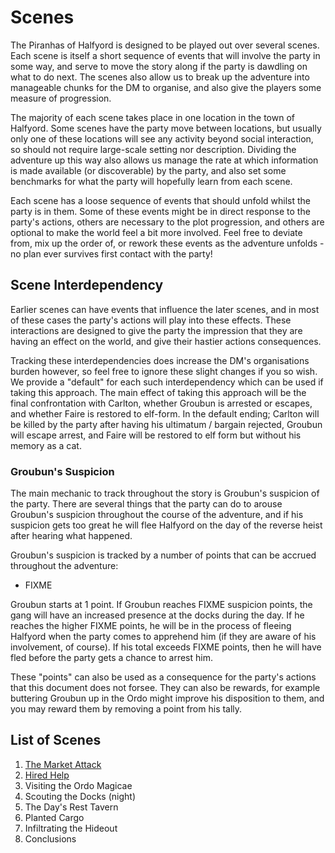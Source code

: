 # Scenes

The Piranhas of Halfyord is designed to be played out over several scenes.
Each scene is itself a short sequence of events that will involve the party in some way, and serve to move the story along if the party is dawdling on what to do next.
The scenes also allow us to break up the adventure into manageable chunks for the DM to organise, and also give the players some measure of progression.

The majority of each scene takes place in one location in the town of Halfyord.
Some scenes have the party move between locations, but usually only one of these locations will see any activity beyond social interaction, so should not require large-scale setting nor description.
Dividing the adventure up this way also allows us manage the rate at which information is made available (or discoverable) by the party, and also set some benchmarks for what the party will hopefully learn from each scene.

Each scene has a loose sequence of events that should unfold whilst the party is in them.
Some of these events might be in direct response to the party's actions, others are necessary to the plot progression, and others are optional to make the world feel a bit more involved.
Feel free to deviate from, mix up the order of, or rework these events as the adventure unfolds - no plan ever survives first contact with the party!

## Scene Interdependency

Earlier scenes can have events that influence the later scenes, and in most of these cases the party's actions will play into these effects.
These interactions are designed to give the party the impression that they are having an effect on the world, and give their hastier actions consequences.

Tracking these interdependencies does increase the DM's organisations burden however, so feel free to ignore these slight changes if you so wish.
We provide a "default" for each such interdependency which can be used if taking this approach.
The main effect of taking this approach will be the final confrontation with Carlton, whether Groubun is arrested or escapes, and whether Faire is restored to elf-form.
In the default ending; Carlton will be killed by the party after having his ultimatum / bargain rejected, Groubun will escape arrest, and Faire will be restored to elf form but without his memory as a cat.

### Groubun's Suspicion

The main mechanic to track throughout the story is Groubun's suspicion of the party.
There are several things that the party can do to arouse Groubun's suspicion throughout the course of the adventure, and if his suspicion gets too great he will flee Halfyord on the day of the reverse heist after hearing what happened.

Groubun's suspicion is tracked by a number of points that can be accrued throughout the adventure:

- FIXME

Groubun starts at 1 point.
If Groubun reaches FIXME suspicion points, the gang will have an increased presence at the docks during the day.
If he reaches the higher FIXME points, he will be in the process of fleeing Halfyord when the party comes to apprehend him (if they are aware of his involvement, of course).
If his total exceeds FIXME points, then he will have fled before the party gets a chance to arrest him.

These "points" can also be used as a consequence for the party's actions that this document does not forsee.
They can also be rewards, for example buttering Groubun up in the Ordo might improve his disposition to them, and you may reward them by removing a point from his tally.

## List of Scenes

1. [The Market Attack](./scenes/01-the-market-attack.md)
2. [Hired Help](./scenes/02-hired-help.md)
3. Visiting the Ordo Magicae
4. Scouting the Docks (night)
5. The Day's Rest Tavern
6. Planted Cargo
7. Infiltrating the Hideout
8. Conclusions
